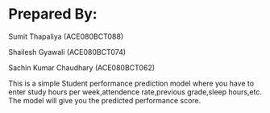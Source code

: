# Prepared By:
Sumit Thapaliya (ACE080BCT088)

Shailesh Gyawali (ACE080BCT074)

Sachin Kumar Chaudhary (ACE080BCT062)

This is a simple Student performance prediction model where you have to enter study hours per week,attendence rate,previous grade,sleep hours,etc. 
The model will give you the predicted performance score.

